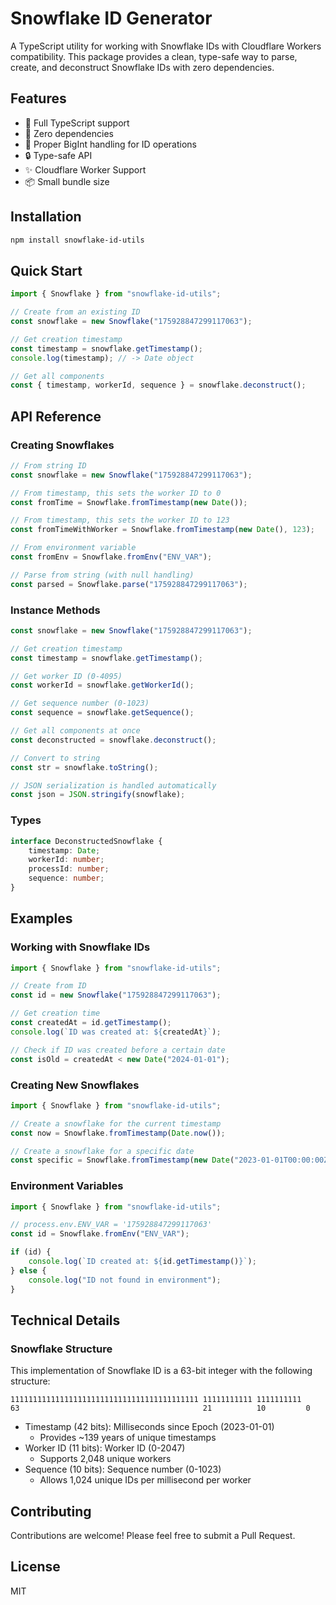 # Snowflake ID Generator

A TypeScript utility for working with Snowflake IDs with Cloudflare Workers compatibility. This package provides a clean, type-safe way to parse, create, and deconstruct Snowflake IDs with zero dependencies.

## Features

-   🎯 Full TypeScript support
-   🚀 Zero dependencies
-   💪 Proper BigInt handling for ID operations
-   🔒 Type-safe API
-   ✨ Cloudflare Worker Support
-   📦 Small bundle size

## Installation

```bash
npm install snowflake-id-utils
```

## Quick Start

```typescript
import { Snowflake } from "snowflake-id-utils";

// Create from an existing ID
const snowflake = new Snowflake("175928847299117063");

// Get creation timestamp
const timestamp = snowflake.getTimestamp();
console.log(timestamp); // -> Date object

// Get all components
const { timestamp, workerId, sequence } = snowflake.deconstruct();
```

## API Reference

### Creating Snowflakes

```typescript
// From string ID
const snowflake = new Snowflake("175928847299117063");

// From timestamp, this sets the worker ID to 0
const fromTime = Snowflake.fromTimestamp(new Date());

// From timestamp, this sets the worker ID to 123
const fromTimeWithWorker = Snowflake.fromTimestamp(new Date(), 123);

// From environment variable
const fromEnv = Snowflake.fromEnv("ENV_VAR");

// Parse from string (with null handling)
const parsed = Snowflake.parse("175928847299117063");
```

### Instance Methods

```typescript
const snowflake = new Snowflake("175928847299117063");

// Get creation timestamp
const timestamp = snowflake.getTimestamp();

// Get worker ID (0-4095)
const workerId = snowflake.getWorkerId();

// Get sequence number (0-1023)
const sequence = snowflake.getSequence();

// Get all components at once
const deconstructed = snowflake.deconstruct();

// Convert to string
const str = snowflake.toString();

// JSON serialization is handled automatically
const json = JSON.stringify(snowflake);
```

### Types

```typescript
interface DeconstructedSnowflake {
    timestamp: Date;
    workerId: number;
    processId: number;
    sequence: number;
}
```

## Examples

### Working with Snowflake IDs

```typescript
import { Snowflake } from "snowflake-id-utils";

// Create from ID
const id = new Snowflake("175928847299117063");

// Get creation time
const createdAt = id.getTimestamp();
console.log(`ID was created at: ${createdAt}`);

// Check if ID was created before a certain date
const isOld = createdAt < new Date("2024-01-01");
```

### Creating New Snowflakes

```typescript
import { Snowflake } from "snowflake-id-utils";

// Create a snowflake for the current timestamp
const now = Snowflake.fromTimestamp(Date.now());

// Create a snowflake for a specific date
const specific = Snowflake.fromTimestamp(new Date("2023-01-01T00:00:00Z"));
```

### Environment Variables

```typescript
import { Snowflake } from "snowflake-id-utils";

// process.env.ENV_VAR = '175928847299117063'
const id = Snowflake.fromEnv("ENV_VAR");

if (id) {
    console.log(`ID created at: ${id.getTimestamp()}`);
} else {
    console.log("ID not found in environment");
}
```

## Technical Details

### Snowflake Structure

This implementation of Snowflake ID is a 63-bit integer with the following structure:

```
111111111111111111111111111111111111111111 11111111111 1111111111
63                                         21          10         0
```

-   Timestamp (42 bits): Milliseconds since Epoch (2023-01-01)
    -   Provides ~139 years of unique timestamps
-   Worker ID (11 bits): Worker ID (0-2047)
    -   Supports 2,048 unique workers
-   Sequence (10 bits): Sequence number (0-1023)
    -   Allows 1,024 unique IDs per millisecond per worker

## Contributing

Contributions are welcome! Please feel free to submit a Pull Request.

## License

MIT
